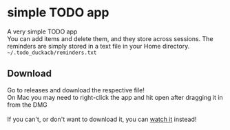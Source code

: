 # simple TODO app
A very simple TODO app  
You can add items and delete them, and they store across sessions. The reminders are simply stored in a text file in your Home directory. `~/.todo_duckacb/reminders.txt`

## Download
Go to releases and download the respective file!  
On Mac you may need to right-click the app and hit open after dragging it in from the DMG
<br>
<br>
If you can't, or don't want to download it, you can [watch it](https://youtu.be/UYanokvq4-I) instead!
